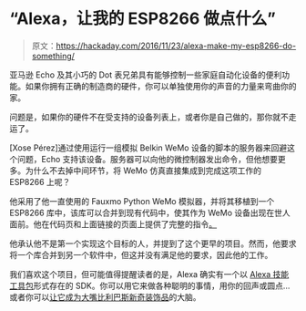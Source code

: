 # “Alexa，让我的 ESP8266 做点什么”

> 原文：<https://hackaday.com/2016/11/23/alexa-make-my-esp8266-do-something/>

亚马逊 Echo 及其小巧的 Dot 表兄弟具有能够控制一些家庭自动化设备的便利功能。如果你拥有正确的制造商的硬件，你可以单独使用你的声音的力量来弯曲你的家。

问题是，如果你的硬件不在受支持的设备列表上，或者你是自己做的，那你就不走运了。

[Xose Pérez]通过使用运行一组模拟 Belkin WeMo 设备的脚本的服务器来回避这个问题，Echo 支持该设备。服务器可以向他的微控制器发出命令，但他想要更多。为什么不去掉中间环节，将 WeMo 仿真直接集成到完成这项工作的 ESP8266 上呢？

他采用了他一直使用的 Fauxmo Python WeMo 模拟器，并将其移植到一个 ESP8266 库中，该库可以合并到现有代码中，使其作为 WeMo 设备出现在世人面前。他在代码页和上面链接的页面上提供了完整的指令[。](https://bitbucket.org/xoseperez/fauxmoesp)

他承认他不是第一个实现这个目标的人，并提到了这个更早的项目。然而，他要求将一个库合并到另一个软件中，但这并没有满足他的要求，因此他的工作。

我们喜欢这个项目，但可能值得提醒读者的是，Alexa 确实有一个以 [Alexa 技能工具包](http://hackaday.com/2015/12/26/let-alexa-control-your-life-guide-to-voice-enable-everything/)形式存在的 SDK。你可以用它来做各种聪明的事情，用你的回声或圆点…或者你可以[让它成为大嘴比利巴斯新奇装饰品](http://hackaday.com/2016/11/08/alexa-brings-back-singing-fish-this-time-its-a-good-thing/)的大脑。